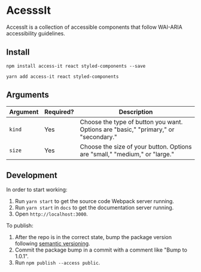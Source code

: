 # AcesssIt

AccessIt is a collection of accessible components that follow WAI-ARIA accessibility guidelines.

## Install

```
npm install access-it react styled-components --save
```

```
yarn add access-it react styled-components
```

## Arguments

| Argument | Required? | Description                                                                         |
| -------- | --------- | ----------------------------------------------------------------------------------- |
| `kind `  | Yes       | Choose the type of button you want. Options are "basic," "primary," or "secondary." |
| `size`   | Yes       | Choose the size of your button. Options are "small," "medium," or "large."          |

## Development

In order to start working:

1. Run `yarn start` to get the source code Webpack server running.
2. Run `yarn start` in `docs` to get the documentation server running.
3. Open `http://localhost:3000`.

To publish:

1. After the repo is in the correct state, bump the package version following [semantic versioning](https://semver.org/).
2. Commit the package bump in a commit with a comment like "Bump to 1.0.1".
3. Run `npm publish --access public`.

